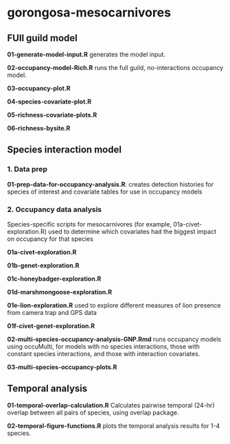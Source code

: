 # gorongosa-mesocarnivores

## FUll guild model
**01-generate-model-input.R** generates the model input.

**02-occupancy-model-Rich.R** runs the full guild, no-interactions occupancy model.

**03-occupancy-plot.R** 

**04-species-covariate-plot.R**

**05-richness-covariate-plots.R**

**06-richness-bysite.R**

## Species interaction model
### 1. Data prep

**01-prep-data-for-occupancy-analysis.R**: creates detection histories for species of interest and covariate tables for use in occupancy models

### 2. Occupancy data analysis

Species-specific scripts for mesocarnivores (for example, 01a-civet-exploration.R) used to determine which covariates had the biggest impact on occupancy for that species

**01a-civet-exploration.R**

**01b-genet-exploration.R**

**01c-honeybadger-exploration.R**

**01d-marshmongoose-exploration.R**

**01e-lion-exploration.R** used to explore different measures of lion presence from camera trap and GPS data

**01f-civet-genet-exploration.R**

**02-multi-species-occupancy-analysis-GNP.Rmd** runs occupancy models using occuMulti, for models with no species interactions, those with constant species interactions, and those with interaction covariates. 

**03-multi-species-occupancy-plots.R**

## Temporal analysis

**01-temporal-overlap-calculation.R** Calculates pairwise temporal (24-hr) overlap between all pairs of species, using overlap package.

**02-temporal-figure-functions.R** plots the temporal analysis results for 1-4 species. 